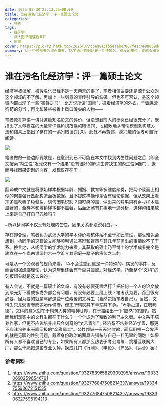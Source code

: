 ```yaml
---
date: 2025-07-30T23:13:25+08:00
title: 谁在污名化经济学：评一篇硕士论文
categories: 
  - 钟声
tags:
  - 经济学
  - 武大图书馆诬告事件
  - 原创
cover: https://pic-r2.hath.top/2025/07/cbea803fb5eaabe7807f41c4a98859de.png
summary: 从一个旁观者的视角来看，TA不会注意到这是一件特殊的、偶发的事件，反而会根据蟑螂理论，认为这屋里还会有千百只蟑螂。对经济学，乃至整个“文科”的刻板印象就是这么来的。
---
```


# 谁在污名化经济学：评一篇硕士论文

经济学被误解、被污名化已经不是一天两天的事了，笔者相信主要还是源于公众对这个领域的不了解，再加上一些刻意的宣传引导的结果。但也不可否认，是这个领域内部出现了一些“害群之马”，比方说所谓“国师”，披着经济学的外衣，干着蝇营狗苟的勾当；再比如某些被推上风口浪尖的人物——

笔者原打算讲一讲对这篇知名论文的评价，但没想到前人的研究已经很充分了，既指出了文章存在的大量常识性和规范性的错误[1]，也细致地从理论模型到实证方法和结果上指出了存在的一系列错误[2][3]，此处不再赘述，感兴趣的读者可自行阅读。

![](https://pic-r2.hath.top/2025/07/684893ea90c6ccb643ea111f0eae6b01.webp)

笔者做的一些边际贡献是，在意识到已不可能在本文中找到内生性问题之后（即全文搜索“内生性”发现仅有一个结果“没有很好的解决生育决策的内生性问题”），退而寻找因果识别的内容，发现仅存在于：

![](https://pic-r2.hath.top/2025/07/db4033199fa344465290b52b167b0a36.webp)

翻译成中文就是将原始样本根据年龄、婚姻、教育等多维度聚类，把两个截面上相似的聚类强行匹配构造面板数据。且不提这样操作是否有理论依据，但从效果上看顶多是改善了稳健性，谈何因果识别？更可笑的是，做出来的结果只有乡村样本是显著的，全样本和城镇样本都不显著，后面还煞有其事地一通分析，这样的结果放上来是自己打自己的脸吗？

~所以杨同学不仅没有处理内生性，因果关系都没说明白。~

存在即合理，笔者认为武汉大学的学术评价考核体系不至于如此糜烂，那么难免会想到，杨同学的这篇论文能够顺利通过答辩和盲审与其几年前闹出的事情脱不了干系。换言之，从杨同学的学术能力来看，其获取的硕士乃至博士的学术成果完全是建立在一个素未谋面的大一学弟与其家庭一辈子的痛苦之上的。

可是从一个旁观者的视角来看，TA不会注意到这是一件特殊的、偶发的事件，反而会根据蟑螂理论，认为这屋里还会有千百只蟑螂。对经济学，乃至整个“文科”的刻板印象就是这么来的。

有人会说，不就是一篇硕士论文吗，有没有必要死缠烂打？把任何一个人的论文放到聚光灯下看或多或少都会有问题，有没有必要上纲上线？笔者认为要，而且很有必要，因为要的就是骂醒这些尸位素餐的文科生（当然包括笔者自己）。当然，文科生只是受害者而非始作俑者，但正所谓哀其不幸怒其不争。“大学之道，在明明德”，文科的意义就在于构筑人类的精神世界，在于描绘出一个“应然”的彼岸。然而我们现实中的文科生都在干什么？一个个成为了精致的利己主义者。中文系不培养作家，但更不应该培养出只会刻奇的“文艺青年”；经济系不培养经济学家，那更不应该培养出无聊至极的“金融民工”。公共领域一天天地收缩，而我们唯一会发声的就是无聊的性别问题，戴着身份政治的面具去猎杀与自己一样无辜的同胞！如果所有人都不喜欢自己的专业，如果所有人都那么热衷于考公考编、跳槽互联网大厂，那么干脆把这些专业关掉，换成几门《行测》、《申论》、《产品》、《运营》罢！

### 参考资料
1. https://www.zhihu.com/question/1932783965829309295/answer/1933306902596546761
2. https://www.zhihu.com/question/1932776847508214307/answer/1933475563672151535
3. https://www.zhihu.com/question/1932776847508214307/answer/1933306327595194213